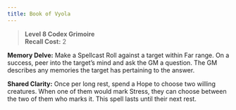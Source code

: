 ```yaml
---
title: Book of Vyola
---
```


> **Level 8 Codex Grimoire**  
> **Recall Cost:** 2

**Memory Delve:** Make a Spellcast Roll against a target within Far range. On a success, peer into the target’s mind and ask the GM a question. The GM describes any memories the target has pertaining to the answer.

**Shared Clarity:** Once per long rest, spend a Hope to choose two willing creatures. When one of them would mark Stress, they can choose between the two of them who marks it. This spell lasts until their next rest.
